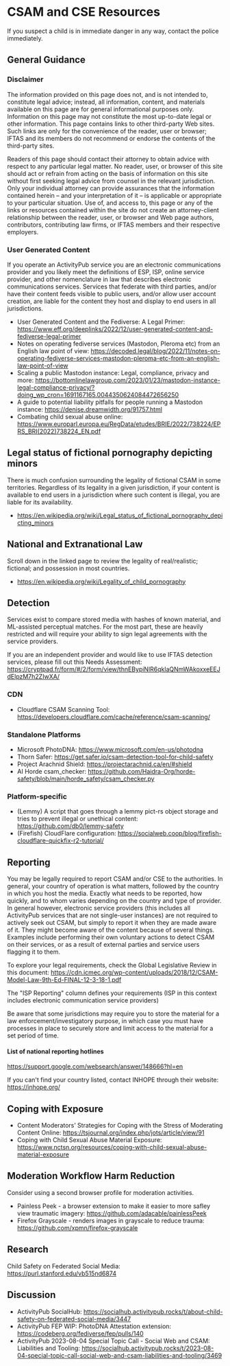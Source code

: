 # CSAM and CSE Resources
If you suspect a child is in immediate danger in any way, contact the police immediately.

## General Guidance

### Disclaimer
The information provided on this page does not, and is not intended to, constitute legal advice; instead, all information, content, and materials available on this page are for general informational purposes only.  Information on this page may not constitute the most up-to-date legal or other information.  This page contains links to other third-party Web sites.  Such links are only for the convenience of the reader, user or browser; IFTAS and its members do not recommend or endorse the contents of the third-party sites.

Readers of this page should contact their attorney to obtain advice with respect to any particular legal matter.  No reader, user, or browser of this site should act or refrain from acting on the basis of information on this site without first seeking legal advice from counsel in the relevant jurisdiction.  Only your individual attorney can provide assurances that the information contained herein – and your interpretation of it – is applicable or appropriate to your particular situation.  Use of, and access to, this page or any of the links or resources contained within the site do not create an attorney-client relationship between the reader, user, or browser and Web page authors, contributors, contributing law firms, or IFTAS members and their respective employers. 

### User Generated Content
If you operate an ActivityPub service you are an electronic communications provider and you likely meet the definitions of ESP, ISP, online service provider, and other nomenclature in law that describes electronic communications services. Services that federate with third parties, and/or have their content feeds visible to public users, and/or allow user account creation, are liable for the content they host and display to end users in all jurisdictions.

 - User Generated Content and the Fediverse: A Legal Primer: https://www.eff.org/deeplinks/2022/12/user-generated-content-and-fediverse-legal-primer
 - Notes on operating fediverse services (Mastodon, Pleroma etc) from an English law point of view: https://decoded.legal/blog/2022/11/notes-on-operating-fediverse-services-mastodon-pleroma-etc-from-an-english-law-point-of-view
 - Scaling a public Mastodon instance: Legal, compliance, privacy and more: https://bottomlinelawgroup.com/2023/01/23/mastodon-instance-legal-compliance-privacy/?doing_wp_cron=1691167165.0044350624084472656250
 - A guide to potential liability pitfalls for people running a Mastodon instance: https://denise.dreamwidth.org/91757.html
 - Combating child sexual abuse online: https://www.europarl.europa.eu/RegData/etudes/BRIE/2022/738224/EPRS_BRI(2022)738224_EN.pdf

## Legal status of fictional pornography depicting minors
There is much confusion surrounding the legality of fictional CSAM in some territories. Regardless of its legality in a given jurisdiction, if your content is available to end users in a jurisdiction where such content is illegal, you are liable for its availability. 
 - https://en.wikipedia.org/wiki/Legal_status_of_fictional_pornography_depicting_minors

## National and Extranational Law
Scroll down in the linked page to review the legality of real/realistic; fictional; and possession in most countries.
 - https://en.wikipedia.org/wiki/Legality_of_child_pornography

## Detection
Services exist to compare stored media with hashes of known material, and ML-assisted perceptual matches. For the most part, these are heavily restricted and will require your ability to sign legal agreements with the service providers. 

If you are an independent provider and would like to use IFTAS detection services, please fill out this Needs Assessment: https://cryptpad.fr/form/#/2/form/view/thnEBypiNlR6qklaQNmWAkoxxeEEJdElpzM7h2ZIwXA/ 

### CDN
 - Cloudflare CSAM Scanning Tool: https://developers.cloudflare.com/cache/reference/csam-scanning/

### Standalone Platforms
 - Microsoft PhotoDNA: https://www.microsoft.com/en-us/photodna
 - Thorn Safer: https://get.safer.io/csam-detection-tool-for-child-safety
 - Project Arachnid Shield: https://projectarachnid.ca/en/#shield
 - AI Horde csam_checker: https://github.com/Haidra-Org/horde-safety/blob/main/horde_safety/csam_checker.py

### Platform-specific
  - (Lemmy) A script that goes through a lemmy pict-rs object storage and tries to prevent illegal or unethical content: https://github.com/db0/lemmy-safety
  - (Firefish) CloudFlare configuration: https://socialweb.coop/blog/firefish-cloudflare-quickfix-r2-tutorial/

## Reporting
You may be legally required to report CSAM and/or CSE to the authorities. In general, your country of operation is what matters, followed by the country in which you host the media. Exactly what needs to be reported, how quickly, and to whom varies depending on the country and type of provider. In general however,  electronic service providers (this includes all ActivityPub services that are not single-user instances) are not required to actively seek out CSAM, but simply to report it when they are made aware of it. They might become aware of the content because of several things. Examples include performing their own voluntary actions to detect CSAM on their services, or as a result of external parties and service users flagging it to them.

To explore your legal requirements, check the Global Legislative Review in this document: https://cdn.icmec.org/wp-content/uploads/2018/12/CSAM-Model-Law-9th-Ed-FINAL-12-3-18-1.pdf

The "ISP Reporting" column defines your requirements (ISP in this context includes electronic communication service providers)

Be aware that some jurisdictions may require you to store the material for a law enforcement/investigatory purpose, in which case you must have processes in place to securely store and limit access to the material for a set period of time.

#### List of national reporting hotlines
https://support.google.com/websearch/answer/148666?hl=en

If you can't find your country listed, contact INHOPE through their website: https://inhope.org/

## Coping with Exposure
 - Content Moderators’ Strategies for Coping with the Stress of Moderating Content Online: https://tsjournal.org/index.php/jots/article/view/91
 - Coping with Child Sexual Abuse Material Exposure: https://www.nctsn.org/resources/coping-with-child-sexual-abuse-material-exposure

## Moderation Workflow Harm Reduction
Consider using a second browser profile for moderation activities.
 - Painless Peek - a browser extension to make it easier to more safley view traumatic imagery: https://github.com/adacable/painlessPeek
 - Firefox Grayscale - renders images in grayscale to reduce trauma: https://github.com/xpmn/firefox-grayscale

## Research
Child Safety on Federated Social Media: https://purl.stanford.edu/vb515nd6874

## Discussion
 - ActivityPub SocialHub: https://socialhub.activitypub.rocks/t/about-child-safety-on-federated-social-media/3447 
 - ActivityPub FEP WIP: PhotoDNA Attestation extension: https://codeberg.org/fediverse/fep/pulls/140
 - ActivityPub 2023-08-04 Special Topic Call - Social Web and CSAM: Liabilities and Tooling: https://socialhub.activitypub.rocks/t/2023-08-04-special-topic-call-social-web-and-csam-liabilities-and-tooling/3469

